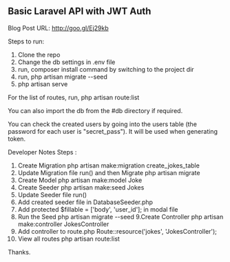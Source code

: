 ## Basic Laravel API with JWT Auth

Blog Post URL: http://goo.gl/Ej29kb

Steps to run:

1. Clone the repo
2. Change the db settings in .env file
3. run, composer install command by switching to the project dir
4. run, php artisan migrate --seed
5. php artisan serve

For the list of routes, run, 
php artisan route:list

You can also import the db from the #db directory if required.

You can check the created users by going into the users table (the password for each user is "secret_pass"). It will be used when generating token.

Developer Notes Steps : 
1. Create Migration
	php artisan make:migration create_jokes_table
2. Update Migration file run() and then Migrate
	php artisan migrate
3. Create Model
	php artisan make:model Joke
4. Create Seeder
	php artisan make:seed Jokes
5. Update Seeder file run() 
6. Add created seeder file in DatabaseSeeder.php
7. Add protected $fillable = ['body', 'user_id']; in modal file
8. Run the Seed
	php artisan migrate --seed
9.Create Controller
	php artisan make:controller JokesController
10. Add controller to route.php
	Route::resource('jokes', 'JokesController');
11. View all routes
	php artisan route:list
	
Thanks.
